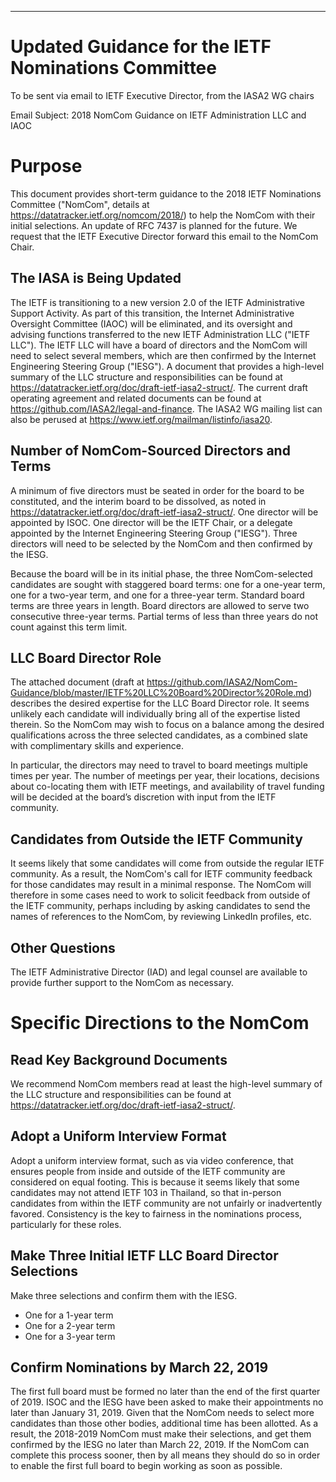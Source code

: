 ---
# Updated Guidance for the IETF Nominations Committee 
To be sent via email to IETF Executive Director, from the IASA2 WG chairs

Email Subject: 2018 NomCom Guidance on IETF Administration LLC and IAOC

# Purpose
This document provides short-term guidance to the 2018 IETF Nominations Committee ("NomCom", details at <https://datatracker.ietf.org/nomcom/2018/>) to help the NomCom with their initial selections. An update of RFC 7437 is planned for the future. We request that the IETF Executive Director forward this email to the NomCom Chair.

## The IASA is Being Updated
The IETF is transitioning to a new version 2.0 of the IETF Administrative Support Activity. As part of this transition, the Internet Administrative Oversight Committee (IAOC) will be eliminated, and its oversight and advising functions transferred to the new IETF Administration LLC ("IETF LLC"). The IETF LLC will have a board of directors and the NomCom will need to select several members, which are then confirmed by the Internet Engineering Steering Group ("IESG"). A document that provides a high-level summary of the LLC structure and responsibilities can be found at <https://datatracker.ietf.org/doc/draft-ietf-iasa2-struct/>. The current draft operating agreement and related documents can be found at <https://github.com/IASA2/legal-and-finance>. The IASA2 WG mailing list can also be perused at <https://www.ietf.org/mailman/listinfo/iasa20>.

## Number of NomCom-Sourced Directors and Terms
A minimum of five directors must be seated in order for the board to be constituted, and the interim board to be dissolved, as noted in <https://datatracker.ietf.org/doc/draft-ietf-iasa2-struct/>. One director will be appointed by ISOC. One director will be the IETF Chair, or a delegate appointed by the Internet Engineering Steering Group ("IESG"). Three directors will need to be selected by the NomCom and then confirmed by the IESG.

Because the board will be in its initial phase, the three NomCom-selected candidates are sought with staggered board terms: one for a one-year term, one for a two-year term, and one for a three-year term. Standard board terms are three years in length. Board directors are allowed to serve two consecutive three-year terms. Partial terms of less than three years do not count against this term limit. 

## LLC Board Director Role
The attached document (draft at https://github.com/IASA2/NomCom-Guidance/blob/master/IETF%20LLC%20Board%20Director%20Role.md) describes the desired expertise for the LLC Board Director role. It seems unlikely each candidate will individually bring all of the expertise listed therein. So the NomCom may wish to focus on a balance among the desired qualifications across the three selected candidates, as a combined slate with complimentary skills and experience.

In particular, the directors may need to travel to board meetings multiple times per year.  The number of meetings per year, their locations, decisions about co-locating them with IETF meetings, and availability of travel funding will be decided at the board’s discretion with input from the IETF community.

## Candidates from Outside the IETF Community
It seems likely that some candidates will come from outside the regular IETF community. As a result, the NomCom's call for IETF community feedback for those candidates may result in a minimal response. The NomCom will therefore in some cases need to work to solicit feedback from outside of the IETF community, perhaps including by asking candidates to send the names of references to the NomCom, by reviewing LinkedIn profiles, etc.

## Other Questions
The IETF Administrative Director (IAD) and legal counsel are available to provide further support to the NomCom as necessary. 

# Specific Directions to the NomCom

## Read Key Background Documents  
We recommend NomCom members read at least the high-level summary of the LLC structure and responsibilities can be found at <https://datatracker.ietf.org/doc/draft-ietf-iasa2-struct/>.

## Adopt a Uniform Interview Format
Adopt a uniform interview format, such as via video conference, that ensures people from inside and outside of the IETF community are considered on equal footing. This is because it seems likely that some candidates may not attend IETF 103 in Thailand, so that in-person candidates from within the IETF community are not unfairly or inadvertently favored. Consistency is the key to fairness in the nominations process, particularly for these roles. 

## Make Three Initial IETF LLC Board Director Selections
Make three selections and confirm them with the IESG.

* One for a 1-year term
* One for a 2-year term
* One for a 3-year term

## Confirm Nominations by March 22, 2019
The first full board must be formed no later than the end of the first quarter of 2019. ISOC and the IESG have been asked to make their appointments no later than January 31, 2019. Given that the NomCom needs to select more candidates than those other bodies, additional time has been allotted. As a result, the 2018-2019 NomCom must make their selections, and get them confirmed by the IESG no later than March 22, 2019. If the NomCom can complete this process sooner, then by all means they should do so in order to enable the first full board to begin working as soon as possible.
